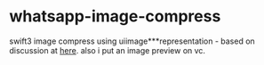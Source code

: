 # whatsapp-image-compress
swift3 image compress using uiimage***representation - based on discussion at <a href="http://stackoverflow.com/questions/612131/whats-the-easiest-way-to-resize-optimize-an-image-size-with-the-iphone-sdk/">here</a>. also i put an image preview on vc.
